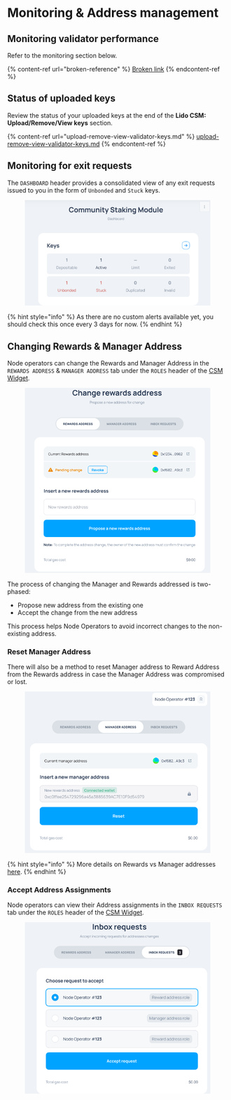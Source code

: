 # Monitoring & Address management

## Monitoring validator performance

Refer to the monitoring section below.

{% content-ref url="broken-reference" %}
[Broken link](broken-reference)
{% endcontent-ref %}

## Status of uploaded keys

Review the status of your uploaded keys at the end of the **Lido CSM: Upload/Remove/View keys** section.

{% content-ref url="upload-remove-view-validator-keys.md" %}
[upload-remove-view-validator-keys.md](upload-remove-view-validator-keys.md)
{% endcontent-ref %}

## Monitoring for exit requests

The `DASHBOARD` header provides a consolidated view of any exit requests issued to you in the form of `Unbonded` and `Stuck` keys.

<figure><img src="../../.gitbook/assets/image (2) (1) (1).png" alt=""><figcaption></figcaption></figure>

{% hint style="info" %}
As there are no custom alerts available yet, you should check this once every 3 days for now.
{% endhint %}

## Changing Rewards & Manager Address

Node operators can change the Rewards and Manager Address in the `REWARDS ADDRESS` & `MANAGER ADDRESS` tab under the `ROLES` header of the [CSM Widget](https://csm.testnet.fi/).

<figure><img src="../../.gitbook/assets/image (3) (1).png" alt=""><figcaption></figcaption></figure>

The process of changing the Manager and Rewards addressed is two-phased:

* Propose new address from the existing one
* Accept the change from the new address

This process helps Node Operators to avoid incorrect changes to the non-existing address.

### Reset Manager Address

There will also be a method to reset Manager address to Reward Address from the Rewards address in case the Manager Address was compromised or lost.

<figure><img src="../../.gitbook/assets/image (2) (1).png" alt=""><figcaption></figcaption></figure>

{% hint style="info" %}
More details on Rewards vs Manager addresses [here](https://operatorportal.lido.fi/modules/community-staking-module#block-268ecefc0b37498badc1bf0baab04e0b).
{% endhint %}

### Accept Address Assignments

Node operators can view their Address assignments in the `INBOX REQUESTS` tab under the `ROLES` header of the [CSM Widget](https://csm.testnet.fi/).

<figure><img src="../../.gitbook/assets/image (1) (1).png" alt=""><figcaption></figcaption></figure>
